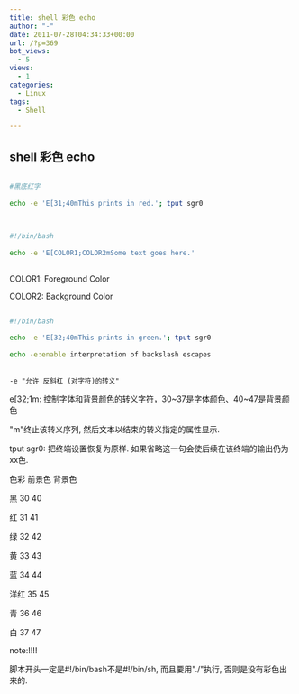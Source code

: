 ```yaml
---
title: shell 彩色 echo
author: "-"
date: 2011-07-28T04:34:33+00:00
url: /?p=369
bot_views:
  - 5
views:
  - 1
categories:
  - Linux
tags:
  - Shell

---
```

## shell 彩色 echo
```bash
  
#黑底红字
  
echo -e 'E[31;40mThis prints in red.'; tput sgr0
  
```

```bash
  
#!/bin/bash
  
echo -e 'E[COLOR1;COLOR2mSome text goes here.'
  
```

COLOR1: Foreground Color
  
COLOR2: Background Color

```bash
  
#!/bin/bash
  
echo -e 'E[32;40mThis prints in green.'; tput sgr0
  
echo -e:enable interpretation of backslash escapes
  
```

    -e "允许 反斜杠 (对字符)的转义"
  
e[32;1m: 控制字体和背景颜色的转义字符，30~37是字体颜色、40~47是背景颜色
  
"m"终止该转义序列, 然后文本以结束的转义指定的属性显示.
  
tput sgr0: 把终端设置恢复为原样. 如果省略这一句会使后续在该终端的输出仍为xx色.

色彩 前景色 背景色
  
黑 30 40
  
红 31 41
  
绿 32 42
  
黄 33 43
  
蓝 34 44
  
洋红 35 45
  
青 36 46
  
白 37 47

note:!!!!
  
脚本开头一定是#!/bin/bash不是#!/bin/sh, 而且要用"./"执行, 否则是没有彩色出来的.